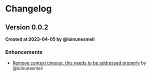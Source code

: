 # Changelog

## Version 0.0.2
**Created at 2023-04-05 by @luinunesmeli**

### Enhancements
* [Remove context timeout, this needs to be addressed properly](https://github.com/luinunesmeli/goscriba/pull/60) by @luinunesmeli
